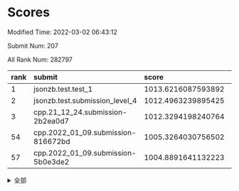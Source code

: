 # Scores

Modified Time: 2022-03-02 06:43:12

Submit Num: 207

All Rank Num: 282797

| rank |               submit               |       score        |       sigma        | pk_num |
| :--- | :--------------------------------- | :----------------- | :----------------- | :----- |
| 1    | jsonzb.test.test_1                 | 1013.6216087593892 | 0.8196785327842376 | 5460   |
| 2    | jsonzb.test.submission_level_4     | 1012.4963239895425 | 0.8197485982280476 | 5463   |
| 3    | cpp.21_12_24.submission-2b2ea0d7   | 1012.3294198240764 | 0.7963175234687628 | 5470   |
| 54   | cpp.2022_01_09.submission-816672bd | 1005.3264030756502 | 0.7202768902949342 | 5464   |
| 57   | cpp.2022_01_09.submission-5b0e3de2 | 1004.8891641132223 | 0.7095211130024555 | 5466   |


<details>
<summary>全部</summary>

| rank |                 submit                 |       score        |       sigma        | pk_num |
| :--- | :------------------------------------- | :----------------- | :----------------- | :----- |
| 1    | jsonzb.test.test_1                     | 1013.6216087593892 | 0.8196785327842376 | 5460   |
| 2    | jsonzb.test.submission_level_4         | 1012.4963239895425 | 0.8197485982280476 | 5463   |
| 3    | cpp.21_12_24.submission-2b2ea0d7       | 1012.3294198240764 | 0.7963175234687628 | 5470   |
| 4    | gobigger.level_3.submission_level_3_7  | 1011.6528756050113 | 0.7732544275641767 | 5465   |
| 5    | gobigger.level_3.submission_level_3_19 | 1011.412625485751  | 0.7620239185733286 | 5468   |
| 6    | gobigger.level_3.submission_level_3_12 | 1011.3270861535866 | 0.7992179620456143 | 5464   |
| 7    | gobigger.level_3.submission_level_3_49 | 1011.1807411624906 | 0.7919337597432067 | 5462   |
| 8    | gobigger.level_3.submission_level_3_10 | 1010.8424251955673 | 0.7738170959216623 | 5467   |
| 9    | gobigger.level_3.submission_level_3_40 | 1010.7005697050436 | 0.760326593839477  | 5466   |
| 10   | gobigger.level_3.submission_level_3_24 | 1010.6999312139236 | 0.7631290610585707 | 5469   |
| 11   | gobigger.level_3.submission_level_3_42 | 1010.6971906292399 | 0.7598481580786263 | 5463   |
| 12   | gobigger.level_3.submission_level_3_8  | 1010.6697944982184 | 0.7913691188821844 | 5467   |
| 13   | gobigger.level_3.submission_level_3_15 | 1010.5644228404465 | 0.7534272209995786 | 5459   |
| 14   | gobigger.level_3.submission_level_3_33 | 1010.5546362186896 | 0.7720720671175567 | 5461   |
| 15   | gobigger.level_3.submission_level_3_47 | 1010.5396319646173 | 0.7920290264437121 | 5467   |
| 16   | gobigger.level_3.submission_level_3_3  | 1010.4715668525969 | 0.7419878556249985 | 5469   |
| 17   | gobigger.level_3.submission_level_3_34 | 1010.4558656800828 | 0.752179167260892  | 5468   |
| 18   | gobigger.level_3.submission_level_3_31 | 1010.3830665279492 | 0.7632843625985553 | 5467   |
| 19   | gobigger.level_3.submission_level_3_25 | 1010.3785842448973 | 0.7565381875212617 | 5454   |
| 20   | gobigger.level_3.submission_level_3_13 | 1010.2801401512663 | 0.7583477257928071 | 5464   |
| 21   | gobigger.level_3.submission_level_3_44 | 1010.1936848262436 | 0.764857771233411  | 5469   |
| 22   | gobigger.level_3.submission_level_3_41 | 1010.0958525878838 | 0.7660016826242355 | 5468   |
| 23   | gobigger.level_3.submission_level_3_22 | 1010.0147937455439 | 0.7497057723027283 | 5460   |
| 24   | gobigger.level_3.submission_level_3_36 | 1009.9649184660171 | 0.7630413520772784 | 5460   |
| 25   | gobigger.level_3.submission_level_3_1  | 1009.8894839234835 | 0.738833388875558  | 5461   |
| 26   | gobigger.level_3.submission_level_3_5  | 1009.8085456331498 | 0.7814354070129185 | 5462   |
| 27   | gobigger.level_3.submission_level_3_32 | 1009.7257082972303 | 0.7491588839786822 | 5467   |
| 28   | gobigger.level_3.submission_level_3_2  | 1009.6326024837518 | 0.7543643354981141 | 5471   |
| 29   | gobigger.level_3.submission_level_3_45 | 1009.6146452472586 | 0.7375926134220315 | 5462   |
| 30   | gobigger.level_3.submission_level_3_16 | 1009.5785691578815 | 0.7540968198983298 | 5466   |
| 31   | gobigger.level_3.submission_level_3_9  | 1009.5524773832589 | 0.765371081612959  | 5464   |
| 32   | gobigger.level_3.submission_level_3_20 | 1009.4957740248351 | 0.760266757996906  | 5465   |
| 33   | gobigger.level_3.submission_level_3_43 | 1009.4848073343603 | 0.7513294307238225 | 5461   |
| 34   | gobigger.level_3.submission_level_3_39 | 1009.4680753926924 | 0.7484749267394459 | 5463   |
| 35   | gobigger.level_3.submission_level_3_35 | 1009.4542503970333 | 0.756218341100764  | 5466   |
| 36   | gobigger.level_3.submission_level_3_23 | 1009.4370680078573 | 0.7516512018271839 | 5465   |
| 37   | gobigger.level_3.submission_level_3_21 | 1009.4301587601993 | 0.7605440683763963 | 5469   |
| 38   | gobigger.level_3.submission_level_3_26 | 1009.3954260026305 | 0.752129057902729  | 5462   |
| 39   | gobigger.level_3.submission_level_3_18 | 1009.3933641515004 | 0.7512093016472196 | 5463   |
| 40   | gobigger.level_3.submission_level_3_46 | 1009.3334448661924 | 0.7487289285007523 | 5460   |
| 41   | gobigger.level_3.submission_level_3_48 | 1009.187943289344  | 0.7801120819384887 | 5466   |
| 42   | gobigger.level_3.submission_level_3_0  | 1009.1774523620849 | 0.7365175667803507 | 5465   |
| 43   | gobigger.level_3.submission_level_3_29 | 1009.1726173627067 | 0.7627189143362865 | 5463   |
| 44   | gobigger.level_3.submission_level_3_11 | 1009.1576401620624 | 0.717979872742087  | 5462   |
| 45   | gobigger.level_3.submission_level_3_38 | 1009.1034275553887 | 0.7705546778336501 | 5467   |
| 46   | gobigger.level_3.submission_level_3_28 | 1009.0517077359199 | 0.7519555883495648 | 5465   |
| 47   | gobigger.level_3.submission_level_3_4  | 1008.9902525430732 | 0.7522364868567604 | 5463   |
| 48   | gobigger.level_3.submission_level_3_37 | 1008.9885944850561 | 0.7578829282921754 | 5464   |
| 49   | gobigger.level_3.submission_level_3_17 | 1008.7797397941715 | 0.7513408711921398 | 5470   |
| 50   | gobigger.level_3.submission_level_3_14 | 1008.7258893177263 | 0.7348116749913417 | 5465   |
| 51   | gobigger.level_3.submission_level_3_27 | 1008.4357181607605 | 0.7469569322992714 | 5464   |
| 52   | gobigger.level_3.submission_level_3_30 | 1008.3050756242175 | 0.7481227331390454 | 5468   |
| 53   | gobigger.level_3.submission_level_3_6  | 1007.3068632815225 | 0.7257933361325846 | 5472   |
| 54   | cpp.2022_01_09.submission-816672bd     | 1005.3264030756502 | 0.7202768902949342 | 5464   |
| 55   | gobigger.level_1.submission_level_1_22 | 1005.2740140144779 | 0.7204627159042604 | 5463   |
| 56   | gobigger.level_1.submission_level_1_46 | 1004.9246352720686 | 0.719138058974464  | 5460   |
| 57   | cpp.2022_01_09.submission-5b0e3de2     | 1004.8891641132223 | 0.7095211130024555 | 5466   |
| 58   | gobigger.level_1.submission_level_1_26 | 1004.7896658765567 | 0.7354938268261375 | 5462   |
| 59   | gobigger.level_1.submission_level_1_1  | 1004.623029219414  | 0.706526677002765  | 5464   |
| 60   | gobigger.level_1.submission_level_1_49 | 1004.4424835560238 | 0.7117004657456113 | 5464   |
| 61   | gobigger.level_1.submission_level_1_10 | 1004.4330604654467 | 0.73061285279584   | 5464   |
| 62   | gobigger.level_1.submission_level_1_19 | 1004.3549861851114 | 0.7110432900615066 | 5464   |
| 63   | gobigger.level_1.submission_level_1_38 | 1004.2378221992686 | 0.7161289794921647 | 5465   |
| 64   | gobigger.level_1.submission_level_1_7  | 1004.1059775960794 | 0.7078685160519486 | 5469   |
| 65   | gobigger.level_1.submission_level_1_30 | 1004.0955289008148 | 0.7146234427679137 | 5468   |
| 66   | gobigger.level_1.submission_level_1_16 | 1004.0339486009601 | 0.7032409734807166 | 5469   |
| 67   | gobigger.level_1.submission_level_1_44 | 1004.0242432518272 | 0.7228095754920546 | 5468   |
| 68   | gobigger.level_1.submission_level_1_18 | 1003.9658626945051 | 0.7193617327760462 | 5463   |
| 69   | gobigger.level_1.submission_level_1_5  | 1003.9590361080225 | 0.7137828580435639 | 5468   |
| 70   | gobigger.level_1.submission_level_1_39 | 1003.8432596167969 | 0.7374418856125752 | 5468   |
| 71   | gobigger.level_1.submission_level_1_24 | 1003.7787307683283 | 0.7149909972704555 | 5459   |
| 72   | gobigger.level_1.submission_level_1_48 | 1003.7690301530283 | 0.7164145740171297 | 5466   |
| 73   | gobigger.level_1.submission_level_1_0  | 1003.6996769660016 | 0.7173169996593862 | 5464   |
| 74   | gobigger.level_1.submission_level_1_31 | 1003.6973841278121 | 0.7241604974104726 | 5464   |
| 75   | gobigger.level_1.submission_level_1_13 | 1003.6739149537593 | 0.7218410813611612 | 5464   |
| 76   | gobigger.level_1.submission_level_1_41 | 1003.6389137552101 | 0.7124862687228863 | 5465   |
| 77   | gobigger.level_1.submission_level_1_23 | 1003.5748715488895 | 0.7137282755487945 | 5462   |
| 78   | gobigger.level_1.submission_level_1_33 | 1003.5447313019826 | 0.7133143199200839 | 5464   |
| 79   | gobigger.level_1.submission_level_1_37 | 1003.5094628082929 | 0.7164902100267139 | 5465   |
| 80   | gobigger.level_1.submission_level_1_14 | 1003.5056119163794 | 0.719334433714169  | 5467   |
| 81   | gobigger.level_1.submission_level_1_11 | 1003.4727725244775 | 0.7234891521381406 | 5465   |
| 82   | gobigger.level_1.submission_level_1_35 | 1003.4628588939462 | 0.7147736082336926 | 5467   |
| 83   | gobigger.level_1.submission_level_1_47 | 1003.3965470215427 | 0.7154778623269518 | 5464   |
| 84   | gobigger.level_1.submission_level_1_29 | 1003.3620601468068 | 0.7237797730332374 | 5455   |
| 85   | gobigger.level_1.submission_level_1_36 | 1003.3564131688479 | 0.711708715636703  | 5467   |
| 86   | gobigger.level_1.submission_level_1_20 | 1003.2929756568375 | 0.714939436394982  | 5460   |
| 87   | gobigger.level_1.submission_level_1_28 | 1003.2220897677005 | 0.7170067186509709 | 5463   |
| 88   | gobigger.level_1.submission_level_1_27 | 1003.2208868711525 | 0.7163991148046369 | 5459   |
| 89   | gobigger.level_1.submission_level_1_43 | 1003.2158574569096 | 0.7181817905239355 | 5460   |
| 90   | gobigger.level_1.submission_level_1_17 | 1003.1688762612132 | 0.7243737240934397 | 5467   |
| 91   | gobigger.level_1.submission_level_1_32 | 1003.1426841018103 | 0.7110712940123026 | 5465   |
| 92   | gobigger.level_1.submission_level_1_21 | 1003.1271324017464 | 0.7320887455975768 | 5468   |
| 93   | gobigger.level_1.submission_level_1_45 | 1003.0029439074825 | 0.7173975551818755 | 5462   |
| 94   | gobigger.level_1.submission_level_1_2  | 1002.794943237279  | 0.7223903394382502 | 5466   |
| 95   | gobigger.level_1.submission_level_1_9  | 1002.7343995242343 | 0.720172724196722  | 5465   |
| 96   | gobigger.level_1.submission_level_1_15 | 1002.7044484373346 | 0.7086674064740085 | 5465   |
| 97   | gobigger.level_1.submission_level_1_8  | 1002.6983056118954 | 0.7190218344310431 | 5465   |
| 98   | gobigger.level_1.submission_level_1_25 | 1002.6789127525565 | 0.7187197737342987 | 5467   |
| 99   | gobigger.level_1.submission_level_1_3  | 1002.6379925093116 | 0.721107940094765  | 5465   |
| 100  | gobigger.level_1.submission_level_1_12 | 1002.5495474743404 | 0.7153814912087939 | 5467   |
| 101  | gobigger.level_1.submission_level_1_34 | 1002.5442444593809 | 0.7184510734223777 | 5463   |
| 102  | gobigger.level_1.submission_level_1_4  | 1002.4165049382963 | 0.6974806564201014 | 5461   |
| 103  | gobigger.level_1.submission_level_1_42 | 1002.276175828391  | 0.720384245993375  | 5467   |
| 104  | gobigger.level_1.submission_level_1_6  | 1002.185543140965  | 0.7052355176016805 | 5464   |
| 105  | gobigger.level_1.submission_level_1_40 | 1002.1697068719608 | 0.717168009862609  | 5462   |
| 106  | gobigger.random.submission_random_10   | 997.4219670081027  | 0.7110749916609197 | 5465   |
| 107  | gobigger.random.submission_random_7    | 997.2393915324484  | 0.7028093235696503 | 5468   |
| 108  | gobigger.random.submission_random_40   | 997.1162922380928  | 0.714195209897924  | 5465   |
| 109  | gobigger.random.submission_random_15   | 997.0535432056687  | 0.7094367823262071 | 5465   |
| 110  | gobigger.random.submission_random_13   | 996.8220208489514  | 0.6973187417038105 | 5462   |
| 111  | gobigger.random.submission_random_22   | 996.803631221674   | 0.7111317302039852 | 5466   |
| 112  | gobigger.random.submission_random_19   | 996.7981259040979  | 0.693102128197656  | 5461   |
| 113  | gobigger.random.submission_random_34   | 996.7934533225524  | 0.7094071559592409 | 5462   |
| 114  | gobigger.random.submission_random_5    | 996.7325586592672  | 0.706672263602569  | 5464   |
| 115  | gobigger.random.submission_random_9    | 996.7238321057041  | 0.6968794226043616 | 5464   |
| 116  | gobigger.random.submission_random_3    | 996.6586851327763  | 0.709586520266346  | 5464   |
| 117  | gobigger.random.submission_random_49   | 996.5758727289216  | 0.7195630434603884 | 5464   |
| 118  | gobigger.random.submission_random_28   | 996.5479384324673  | 0.7012003262348614 | 5462   |
| 119  | gobigger.random.submission_random_4    | 996.5070098136359  | 0.7047009085397934 | 5470   |
| 120  | gobigger.random.submission_random_25   | 996.4788557565648  | 0.7068710756133005 | 5461   |
| 121  | gobigger.random.submission_random_18   | 996.4770156731026  | 0.7057168014849504 | 5463   |
| 122  | gobigger.random.submission_random_11   | 996.4542706840608  | 0.7050175476674333 | 5468   |
| 123  | gobigger.random.submission_random_26   | 996.4134609017076  | 0.7235691969697151 | 5467   |
| 124  | gobigger.random.submission_random_39   | 996.3685692580759  | 0.7180215786074448 | 5469   |
| 125  | gobigger.random.submission_random_32   | 996.2762798498587  | 0.7190559734762451 | 5463   |
| 126  | gobigger.random.submission_random_29   | 996.2016163409885  | 0.7114149151978125 | 5467   |
| 127  | gobigger.random.submission_random_16   | 996.1743175972872  | 0.7140145107437328 | 5468   |
| 128  | gobigger.random.submission_random_46   | 996.0815133522452  | 0.7117328014925508 | 5466   |
| 129  | gobigger.random.submission_random_17   | 996.0748322212992  | 0.7035348339065114 | 5463   |
| 130  | gobigger.random.submission_random_48   | 996.0540597712683  | 0.7166719410732737 | 5464   |
| 131  | gobigger.random.submission_random_41   | 995.903067045168   | 0.7054004750519057 | 5466   |
| 132  | gobigger.random.submission_random_12   | 995.895154079384   | 0.7153237791596988 | 5463   |
| 133  | gobigger.random.submission_random_44   | 995.867456218718   | 0.7065427072139506 | 5470   |
| 134  | gobigger.random.submission_random_42   | 995.8373213443317  | 0.7206990228607456 | 5467   |
| 135  | gobigger.random.submission_random_23   | 995.78478169739    | 0.7073621234205516 | 5469   |
| 136  | gobigger.random.submission_random_30   | 995.736443655443   | 0.7028500540293963 | 5468   |
| 137  | gobigger.random.submission_random_0    | 995.7090839441516  | 0.7027588229509116 | 5463   |
| 138  | gobigger.random.submission_random_37   | 995.6581503298033  | 0.7205738923838838 | 5460   |
| 139  | gobigger.random.submission_random_1    | 995.6574909768706  | 0.725382924972079  | 5464   |
| 140  | gobigger.random.submission_random_27   | 995.651996254125   | 0.7080119342816618 | 5468   |
| 141  | gobigger.random.submission_random_14   | 995.5765443098447  | 0.7049606086734241 | 5469   |
| 142  | gobigger.random.submission_random_36   | 995.572328212603   | 0.7076349530168302 | 5468   |
| 143  | gobigger.random.submission_random_38   | 995.5448396097421  | 0.7167084475813834 | 5464   |
| 144  | gobigger.random.submission_random_47   | 995.5213152814939  | 0.7246118233438172 | 5464   |
| 145  | gobigger.random.submission_random_2    | 995.5080918641273  | 0.7182911329296369 | 5461   |
| 146  | gobigger.random.submission_random_43   | 995.4887850234535  | 0.7264131617098436 | 5465   |
| 147  | gobigger.random.submission_random_35   | 995.2495154454376  | 0.7154167804943279 | 5466   |
| 148  | gobigger.random.submission_random_24   | 995.1941445951702  | 0.7178433325844956 | 5471   |
| 149  | gobigger.random.submission_random_20   | 995.0812646852681  | 0.7106196312349881 | 5466   |
| 150  | gobigger.random.submission_random_21   | 994.9939208552297  | 0.7110239535032384 | 5461   |
| 151  | gobigger.random.submission_random_45   | 994.880792536776   | 0.7062576657139501 | 5466   |
| 152  | gobigger.random.submission_random_8    | 994.8672365315865  | 0.718922938627802  | 5460   |
| 153  | gobigger.random.submission_random_31   | 994.6647686667317  | 0.7069875425307476 | 5463   |
| 154  | gobigger.random.submission_random_33   | 994.5376878520835  | 0.7272985609654823 | 5467   |
| 155  | gobigger.level_2.submission_level_2_19 | 994.4031145655529  | 0.7165007205287254 | 5468   |
| 156  | gobigger.level_2.submission_level_2_48 | 994.2261010553975  | 0.7306575657360393 | 5465   |
| 157  | gobigger.random.submission_random_6    | 993.9920755251276  | 0.7259952075473055 | 5467   |
| 158  | gobigger.level_2.submission_level_2_2  | 993.2060794393833  | 0.7328789692141072 | 5456   |
| 159  | gobigger.level_2.submission_level_2_8  | 993.1848158401688  | 0.7288031870438055 | 5466   |
| 160  | gobigger.level_2.submission_level_2_21 | 993.1637301538674  | 0.7462461074840282 | 5467   |
| 161  | gobigger.level_2.submission_level_2_18 | 993.1409497535719  | 0.7291779678659939 | 5468   |
| 162  | gobigger.level_2.submission_level_2_22 | 993.0904529970325  | 0.7375081015476578 | 5469   |
| 163  | gobigger.level_2.submission_level_2_7  | 993.0645669051758  | 0.734661440103389  | 5460   |
| 164  | gobigger.level_2.submission_level_2_36 | 993.0543416288571  | 0.7318378830070734 | 5467   |
| 165  | gobigger.level_2.submission_level_2_3  | 993.0448615015379  | 0.7266425369096413 | 5462   |
| 166  | gobigger.level_2.submission_level_2_10 | 993.0227636985737  | 0.724609647928446  | 5465   |
| 167  | gobigger.level_2.submission_level_2_44 | 992.8509989409206  | 0.7396035741839669 | 5465   |
| 168  | gobigger.level_2.submission_level_2_23 | 992.6580130365478  | 0.7479984952639718 | 5465   |
| 169  | gobigger.level_2.submission_level_2_17 | 992.5736842422998  | 0.7315598698991406 | 5462   |
| 170  | gobigger.level_2.submission_level_2_16 | 992.4951727975189  | 0.7408272163265189 | 5464   |
| 171  | gobigger.level_2.submission_level_2_40 | 992.4117376775469  | 0.763286480859588  | 5469   |
| 172  | gobigger.level_2.submission_level_2_20 | 992.3805151355625  | 0.7257889421314386 | 5467   |
| 173  | gobigger.level_2.submission_level_2_42 | 992.3632809010215  | 0.7443839462594731 | 5468   |
| 174  | gobigger.level_2.submission_level_2_0  | 992.2742296844837  | 0.7331022897875256 | 5461   |
| 175  | gobigger.level_2.submission_level_2_38 | 992.2424588084513  | 0.7506669345743513 | 5462   |
| 176  | gobigger.level_2.submission_level_2_41 | 992.2363834281479  | 0.7530102732449169 | 5463   |
| 177  | gobigger.level_2.submission_level_2_31 | 992.2169698587161  | 0.7328244857667969 | 5468   |
| 178  | gobigger.level_2.submission_level_2_24 | 992.202581360268   | 0.7646981510062602 | 5464   |
| 179  | gobigger.level_2.submission_level_2_25 | 992.1887195572464  | 0.7430871387156573 | 5468   |
| 180  | gobigger.level_2.submission_level_2_12 | 992.0520668040152  | 0.7504226381069106 | 5470   |
| 181  | gobigger.level_2.submission_level_2_47 | 992.0178963304164  | 0.7477880530116147 | 5460   |
| 182  | gobigger.level_2.submission_level_2_15 | 991.8419634592201  | 0.7460975513476726 | 5467   |
| 183  | gobigger.level_2.submission_level_2_28 | 991.8391990544432  | 0.7397953513059423 | 5465   |
| 184  | gobigger.level_2.submission_level_2_9  | 991.8151553068943  | 0.7418553247428883 | 5462   |
| 185  | gobigger.level_2.submission_level_2_32 | 991.7225797058676  | 0.7543154149241346 | 5461   |
| 186  | gobigger.level_2.submission_level_2_30 | 991.718024411657   | 0.75553716392919   | 5467   |
| 187  | gobigger.level_2.submission_level_2_1  | 991.698235129185   | 0.7487469468381689 | 5461   |
| 188  | gobigger.level_2.submission_level_2_33 | 991.6473699616183  | 0.7668866813498948 | 5463   |
| 189  | gobigger.level_2.submission_level_2_37 | 991.6452171013548  | 0.7675636518369481 | 5459   |
| 190  | gobigger.level_2.submission_level_2_29 | 991.6347454058239  | 0.7774862550125108 | 5460   |
| 191  | gobigger.level_2.submission_level_2_11 | 991.5380303749215  | 0.7375889497982688 | 5466   |
| 192  | gobigger.level_2.submission_level_2_27 | 991.4463649479798  | 0.7502490193362661 | 5466   |
| 193  | gobigger.level_2.submission_level_2_35 | 991.297948357255   | 0.7731172820138997 | 5465   |
| 194  | gobigger.level_2.submission_level_2_34 | 991.2435543670006  | 0.7503101503507289 | 5468   |
| 195  | gobigger.level_2.submission_level_2_5  | 991.1464109398978  | 0.7547636984677526 | 5467   |
| 196  | gobigger.level_2.submission_level_2_4  | 991.1442252568758  | 0.7551112818014114 | 5466   |
| 197  | gobigger.level_2.submission_level_2_13 | 991.1285098185792  | 0.7724105214127728 | 5461   |
| 198  | gobigger.level_2.submission_level_2_43 | 990.9315282420715  | 0.7567008269896217 | 5459   |
| 199  | gobigger.level_2.submission_level_2_14 | 990.8497078273359  | 0.7647684938585906 | 5463   |
| 200  | gobigger.level_2.submission_level_2_46 | 990.6467632223284  | 0.7600821678493144 | 5469   |
| 201  | gobigger.level_2.submission_level_2_49 | 990.344602378753   | 0.7556697950106728 | 5466   |
| 202  | gobigger.level_2.submission_level_2_39 | 990.2442251263205  | 0.770328372642003  | 5465   |
| 203  | gobigger.level_2.submission_level_2_45 | 990.2373874135438  | 0.7552198220854767 | 5459   |
| 204  | gobigger.level_2.submission_level_2_6  | 989.726691545241   | 0.79500448763899   | 5462   |
| 205  | gobigger.level_2.submission_level_2_26 | 989.5669696842679  | 0.7876970639203053 | 5470   |
| 206  | gobigger.none.submission_none_0        | 977.8046017092687  | 1.2764355468085333 | 5461   |
| 207  | gobigger.none.submission_none_1        | 975.8545193690194  | 1.5037450071561795 | 5468   |

</details>